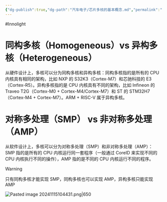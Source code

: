 ```yaml
---
{"dg-publish":true,"dg-path":"汽车电子/芯片多核的基本概念.md","permalink":"/汽车电子/芯片多核的基本概念/","created":"2024-11-15T10:36:48.792+08:00","updated":"2024-11-15T10:45:55.824+08:00"}
---
```


#Innolight

# 同构多核（Homogeneous）vs 异构多核（Heterogeneous）

从硬件设计上，多核可以分为同构多核和异构多核：同构多核指的是所有的 CPU 内核具有相同的架构，比如 NXP 的 S32K3（Cortex-M7）和芯驰科技的 E3（Cortex-R5）。异构多核指的是 CPU 内核具有不同的架构，比如 Infineon 的 Traveo T2G（Cortex-M0 + Cortex-M4/Cortex-M7）和 ST 的 STM32H7（Cortex-M4 + Cortex-M7）。ARM + RISC-V 属于异构多核。

# 对称多处理（SMP） vs 非对称多处理（AMP）

从软件设计上，多核可以分为对称多处理（SMP）和非对称多处理（AMP）：SMP 指的是所有的 CPU 内核运行同一套程序（一般通过 CoreID 来实现不同的 CPU 内核执行不同的操作），AMP 指的是不同的 CPU 内核运行不同的程序。

> [!WARNING]
> 只有同构多核才能实现 SMP，同构多核也可以实现 AMP，异构多核只能实现 AMP

![Pasted image 20241115104431.png|650](/img/user/0.Asset/resource/Pasted%20image%2020241115104431.png)